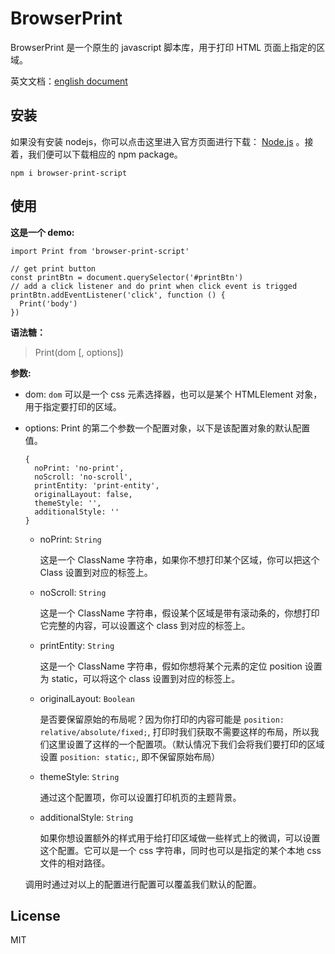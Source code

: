 # BrowserPrint

BrowserPrint 是一个原生的 javascript 脚本库，用于打印 HTML 页面上指定的区域。

英文文档：[english document](./README.md)

## 安装

如果没有安装 nodejs，你可以点击这里进入官方页面进行下载： [Node.js][0] 。接着，我们便可以下载相应的 npm package。

```
npm i browser-print-script
```

## 使用

**这是一个 demo:**

```
import Print from 'browser-print-script'

// get print button
const printBtn = document.querySelector('#printBtn')
// add a click listener and do print when click event is trigged
printBtn.addEventListener('click', function () {
  Print('body')
})
```

**语法糖：**

> Print(dom [, options])

**参数:**

- dom: `dom` 可以是一个 css 元素选择器，也可以是某个 HTMLElement 对象，用于指定要打印的区域。

- options: Print 的第二个参数一个配置对象，以下是该配置对象的默认配置值。

  ```
  {
    noPrint: 'no-print',
    noScroll: 'no-scroll',
    printEntity: 'print-entity',
    originalLayout: false,
    themeStyle: '',
    additionalStyle: ''
  }
  ```

  - noPrint: `String`

    这是一个 ClassName 字符串，如果你不想打印某个区域，你可以把这个 Class 设置到对应的标签上。

  - noScroll: `String`

    这是一个 ClassName 字符串，假设某个区域是带有滚动条的，你想打印它完整的内容，可以设置这个 class 到对应的标签上。

  - printEntity: `String`

    这是一个 ClassName 字符串，假如你想将某个元素的定位 position 设置为 static，可以将这个 class 设置到对应的标签上。

  - originalLayout: `Boolean`

    是否要保留原始的布局呢？因为你打印的内容可能是 `position: relative/absolute/fixed;`, 打印时我们获取不需要这样的布局，所以我们这里设置了这样的一个配置项。（默认情况下我们会将我们要打印的区域设置 `position: static;`, 即不保留原始布局）

  - themeStyle: `String`

    通过这个配置项，你可以设置打印机页的主题背景。

  - additionalStyle: `String`

    如果你想设置额外的样式用于给打印区域做一些样式上的微调，可以设置这个配置。它可以是一个 css 字符串，同时也可以是指定的某个本地 css 文件的相对路径。

  调用时通过对以上的配置进行配置可以覆盖我们默认的配置。

## License

MIT

[0]: http://nodejs.org
